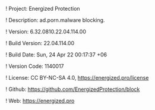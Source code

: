 ! Project: Energized Protection

! Description: ad.porn.malware blocking.

! Version: 6.32.0810.22.04.114.00

! Build Version: 22.04.114.00

! Build Date: Sun, 24 Apr 22 00:17:37 +06

! Version Code: 1140017

! License: CC BY-NC-SA 4.0, https://energized.pro/license

! Github: https://github.com/EnergizedProtection/block

! Web: https://energized.pro
